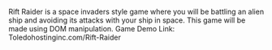 Rift Raider is a space invaders style game where you will be battling an alien ship and avoiding its attacks with your ship in space. This game will be made using DOM manipulation. Game Demo Link: Toledohostinginc.com/Rift-Raider
